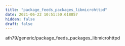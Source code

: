 ```yaml
---
title: "package_feeds_packages_libmicrohttpd"
date: 2021-06-22 10:51:50.618857
hidden: false
draft: false
---
```


ath79/generic/package_feeds_packages_libmicrohttpd

